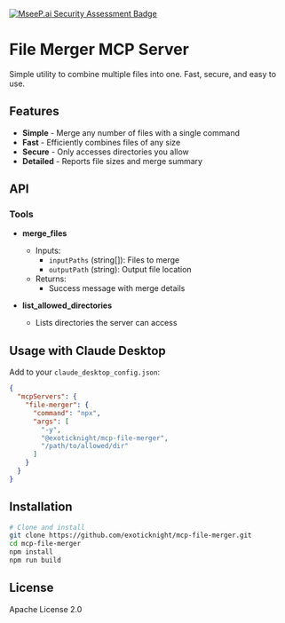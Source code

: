 [![MseeP.ai Security Assessment Badge](https://mseep.net/pr/exoticknight-mcp-file-merger-badge.png)](https://mseep.ai/app/exoticknight-mcp-file-merger)

# File Merger MCP Server

Simple utility to combine multiple files into one. Fast, secure, and easy to use.

## Features

- **Simple** - Merge any number of files with a single command
- **Fast** - Efficiently combines files of any size
- **Secure** - Only accesses directories you allow
- **Detailed** - Reports file sizes and merge summary

## API

### Tools

- **merge_files**
  - Inputs:
    - `inputPaths` (string[]): Files to merge
    - `outputPath` (string): Output file location
  - Returns:
    - Success message with merge details

- **list_allowed_directories**
  - Lists directories the server can access

## Usage with Claude Desktop

Add to your `claude_desktop_config.json`:

```json
{
  "mcpServers": {
    "file-merger": {
      "command": "npx",
      "args": [
        "-y",
        "@exoticknight/mcp-file-merger",
        "/path/to/allowed/dir"
      ]
    }
  }
}
```

## Installation

```bash
# Clone and install
git clone https://github.com/exoticknight/mcp-file-merger.git
cd mcp-file-merger
npm install
npm run build
```

## License

Apache License 2.0
